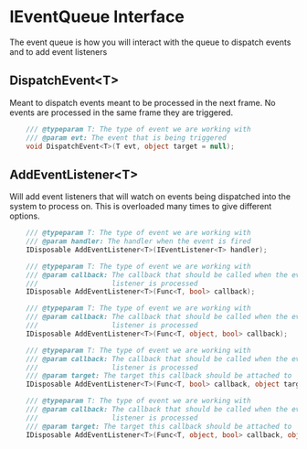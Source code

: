 # IEventQueue Interface
The event queue is how you will interact with the queue to dispatch events and to add event listeners

## DispatchEvent&lt;T&gt;
Meant to dispatch events meant to be processed in the next frame.  No events are processed in the
same frame they are triggered.

```csharp
    /// @typeparam T: The type of event we are working with
    /// @param evt: The event that is being triggered
    void DispatchEvent<T>(T evt, object target = null);
```
## AddEventListener&lt;T&gt;
Will add event listeners that will watch on events being dispatched into the system to process on.  This
is overloaded many times to give different options.

```csharp
    /// @typeparam T: The type of event we are working with
    /// @param handler: The handler when the event is fired
    IDisposable AddEventListener<T>(IEventListener<T> handler);

    /// @typeparam T: The type of event we are working with
    /// @param callback: The callback that should be called when the event
    ///                  listener is processed
    IDisposable AddEventListener<T>(Func<T, bool> callback);

    /// @typeparam T: The type of event we are working with
    /// @param callback: The callback that should be called when the event
    ///                  listener is processed
    IDisposable AddEventListener<T>(Func<T, object, bool> callback);

    /// @typeparam T: The type of event we are working with
    /// @param callback: The callback that should be called when the event
    ///                  listener is processed
    /// @param target: The target this callback should be attached to
    IDisposable AddEventListener<T>(Func<T, bool> callback, object target);

    /// @typeparam T: The type of event we are working with
    /// @param callback: The callback that should be called when the event
    ///                  listener is processed
    /// @param target: The target this callback should be attached to
    IDisposable AddEventListener<T>(Func<T, object, bool> callback, object target);
```